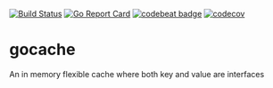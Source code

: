 [![Build Status](https://travis-ci.org/SotirisAlfonsos/gocache.svg?branch=main)](https://travis-ci.org/SotirisAlfonsos/gocache)
[![Go Report Card](https://goreportcard.com/badge/github.com/SotirisAlfonsos/gocache)](https://goreportcard.com/report/github.com/SotirisAlfonsos/gocache)
[![codebeat badge](https://codebeat.co/badges/d47cd5fb-cb6c-4eea-9f3c-c414655dbe3a)](https://codebeat.co/projects/github-com-sotirisalfonsos-gocache-main)
[![codecov](https://codecov.io/gh/SotirisAlfonsos/gocache/branch/main/graph/badge.svg?token=pOexX69rp4)](https://codecov.io/gh/SotirisAlfonsos/gocache)

# gocache
An in memory flexible cache where both key and value are interfaces 